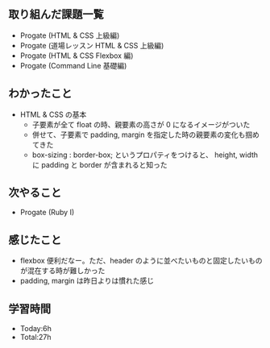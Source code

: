 ## 取り組んだ課題一覧
- Progate (HTML & CSS 上級編)
- Progate (道場レッスン HTML & CSS 上級編)
- Progate (HTML & CSS Flexbox 編)
- Progate (Command Line 基礎編)
## わかったこと
- HTML & CSS の基本
  - 子要素が全て float の時、親要素の高さが 0 になるイメージがついた
  - 併せて、子要素で padding, margin を指定した時の親要素の変化も掴めてきた
  - box-sizing : border-box; というプロパティをつけると、 height, width に padding と border が含まれると知った
## 次やること
- Progate (Ruby I)
## 感じたこと
- flexbox 便利だなー。ただ、header のように並べたいものと固定したいものが混在する時が難しかった
- padding, margin は昨日よりは慣れた感じ
## 学習時間
- Today:6h
- Total:27h
